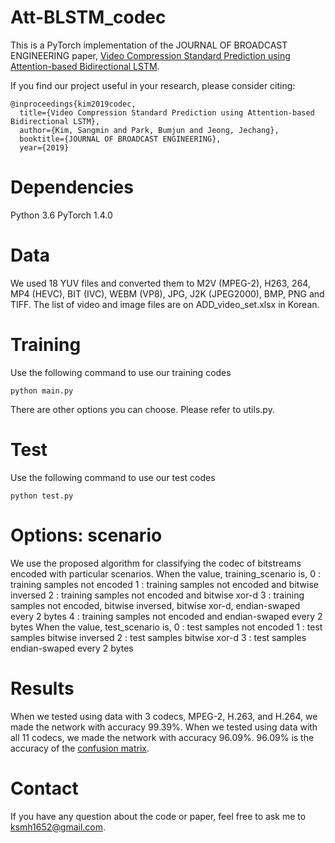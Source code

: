 # Att-BLSTM_codec
This is a PyTorch implementation of the JOURNAL OF BROADCAST ENGINEERING paper, 
[Video Compression Standard Prediction using Attention-based Bidirectional LSTM](http://www.kibme.org/resources/journal/20191015155044174.pdf).

If you find our project useful in your research, please consider citing:
~~~
@inproceedings{kim2019codec,
  title={Video Compression Standard Prediction using Attention-based Bidirectional LSTM},
  author={Kim, Sangmin and Park, Bumjun and Jeong, Jechang},
  booktitle={JOURNAL OF BROADCAST ENGINEERING},
  year={2019}
~~~

# Dependencies
Python 3.6
PyTorch 1.4.0

# Data
We used 18 YUV files and converted them to 
M2V (MPEG-2), H263, 264, MP4 (HEVC), BIT (IVC), WEBM (VP8), JPG, J2K (JPEG2000), BMP, PNG and TIFF.
The list of video and image files are on ADD_video_set.xlsx in Korean.

# Training
Use the following command to use our training codes
~~~
python main.py
~~~
There are other options you can choose.
Please refer to utils.py.

# Test
Use the following command to use our test codes
~~~
python test.py
~~~

# Options: scenario
We use the proposed algorithm for classifying the codec of bitstreams encoded with particular scenarios.
When the value, training_scenario is,
0 : training samples not encoded
1 : training samples not encoded and bitwise inversed
2 : training samples not encoded and bitwise xor-d
3 : training samples not encoded, bitwise inversed, bitwise xor-d, endian-swaped every 2 bytes
4 : training samples not encoded and endian-swaped every 2 bytes
When the value, test_scenario is,
0 : test samples not encoded
1 : test samples bitwise inversed
2 : test samples bitwise xor-d
3 : test samples endian-swaped every 2 bytes

# Results
When we tested using data with 3 codecs, MPEG-2, H.263, and H.264, we made the network with accuracy 99.39%.
When we tested using data with all 11 codecs, we made the network with accuracy 96.09%.
96.09% is the accuracy of the [confusion matrix](https://en.wikipedia.org/wiki/Confusion_matrix).

# Contact
If you have any question about the code or paper, feel free to ask me to <ksmh1652@gmail.com>.
